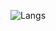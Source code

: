 ![Langs](https://github-readme-stats.vercel.app/api/top-langs/?username=minjae0619&layout=demo&theme=dark)
